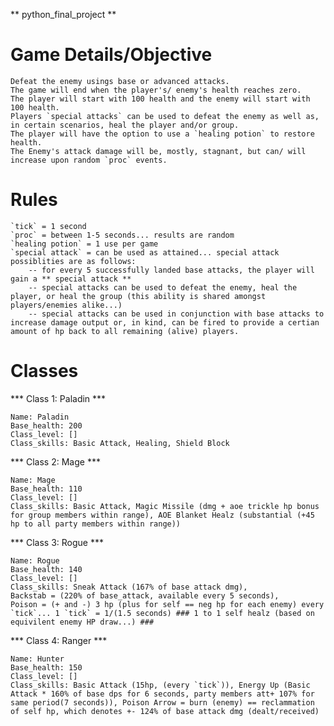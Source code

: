 ** python_final_project **

# Game Details/Objective

    Defeat the enemy usings base or advanced attacks.
    The game will end when the player's/ enemy's health reaches zero.
    The player will start with 100 health and the enemy will start with 100 health.
    Players `special attacks` can be used to defeat the enemy as well as, in certain scenarios, heal the player and/or group. 
    The player will have the option to use a `healing potion` to restore health.
    The Enemy's attack damage will be, mostly, stagnant, but can/ will increase upon random `proc` events.


# Rules

    `tick` = 1 second
    `proc` = between 1-5 seconds... results are random
    `healing potion` = 1 use per game
    `special attack` = can be used as attained... special attack possiblities are as follows:
        -- for every 5 successfully landed base attacks, the player will gain a ** special attack **
        -- special attacks can be used to defeat the enemy, heal the player, or heal the group (this ability is shared amongst players/enemies alike...)
        -- special attacks can be used in conjunction with base attacks to increase damage output or, in kind, can be fired to provide a certian amount of hp back to all remaining (alive) players.

# Classes

    

*** Class 1: Paladin ***

    Name: Paladin
    Base_health: 200
    Class_level: []
    Class_skills: Basic Attack, Healing, Shield Block
   

*** Class 2: Mage ***

    Name: Mage
    Base_health: 110
    Class_level: []
    Class_skills: Basic Attack, Magic Missile (dmg + aoe trickle hp bonus for group members within range), AOE Blanket Healz (substantial (+45 hp to all party members within range))

*** Class 3: Rogue ***

    Name: Rogue
    Base_health: 140
    Class_level: []
    Class_skills: Sneak Attack (167% of base attack dmg), 
    Backstab = (220% of base_attack, available every 5 seconds), 
    Poison = (+ and -) 3 hp (plus for self == neg hp for each enemy) every `tick`... 1 `tick` = 1/(1.5 seconds) ### 1 to 1 self healz (based on equivilent enemy HP draw...) ###

*** Class 4: Ranger ***

    Name: Hunter
    Base_health: 150
    Class_level: []
    Class_skills: Basic Attack (15hp, (every `tick`)), Energy Up (Basic Attack * 160% of base dps for 6 seconds, party members att+ 107% for same period(7 seconds)), Poison Arrow = burn (enemy) == reclammation of self hp, which denotes +- 124% of base attack dmg (dealt/received)
